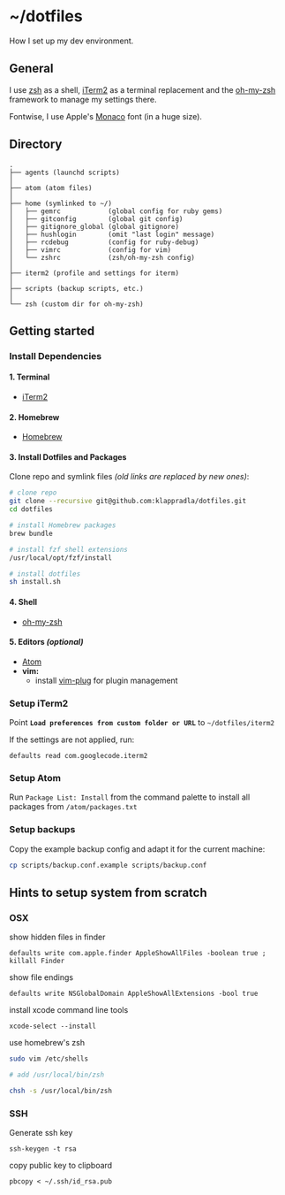 # ~/dotfiles

How I set up my dev environment.


## General

I use [zsh](http://www.zsh.org/) as a shell, [iTerm2](http://iterm2.com/) as a terminal replacement and the [oh-my-zsh](https://github.com/robbyrussell/oh-my-zsh) framework to manage my settings there.

Fontwise, I use Apple's [Monaco](https://github.com/cstrap/monaco-font) font (in a huge size).


## Directory

```
.
├── agents (launchd scripts)
│
├── atom (atom files)
│
├── home (symlinked to ~/)
│   ├── gemrc            (global config for ruby gems)
│   ├── gitconfig        (global git config)
│   ├── gitignore_global (global gitignore)
│   ├── hushlogin        (omit "last login" message)
│   ├── rcdebug          (config for ruby-debug)
│   ├── vimrc            (config for vim)
│   └── zshrc            (zsh/oh-my-zsh config)
│
├── iterm2 (profile and settings for iterm)
│
├── scripts (backup scripts, etc.)
│
└── zsh (custom dir for oh-my-zsh)
```


## Getting started

### Install Dependencies

#### 1. Terminal

* [iTerm2](https://www.iterm2.com/)

#### 2. Homebrew

* [Homebrew](http://brew.sh/)

#### 3. Install Dotfiles and Packages

Clone repo and symlink files *(old links are replaced by new ones)*:

```sh
# clone repo
git clone --recursive git@github.com:klappradla/dotfiles.git
cd dotfiles

# install Homebrew packages
brew bundle

# install fzf shell extensions
/usr/local/opt/fzf/install

# install dotfiles
sh install.sh
```

#### 4. Shell

* [oh-my-zsh](https://github.com/robbyrussell/oh-my-zsh)

#### 5. Editors *(optional)*

* [Atom](https://atom.io/)
* **vim:**
  * install [vim-plug](https://github.com/junegunn/vim-plug) for plugin management

### Setup iTerm2

Point **`Load preferences from custom folder or URL`** to `~/dotfiles/iterm2`

If the settings are not applied, run:

	defaults read com.googlecode.iterm2

### Setup Atom

Run `Package List: Install` from the command palette to install all packages from `/atom/packages.txt`

### Setup backups

Copy the example backup config and adapt it for the current machine:
```sh
cp scripts/backup.conf.example scripts/backup.conf
```

## Hints to setup system from scratch

### OSX

show hidden files in finder

	defaults write com.apple.finder AppleShowAllFiles -boolean true ; killall Finder

show file endings

	defaults write NSGlobalDomain AppleShowAllExtensions -bool true

install xcode command line tools

	xcode-select --install

use homebrew's zsh

```sh
sudo vim /etc/shells

# add /usr/local/bin/zsh

chsh -s /usr/local/bin/zsh
```


### SSH

Generate ssh key

	ssh-keygen -t rsa

copy public key to clipboard

	pbcopy < ~/.ssh/id_rsa.pub
